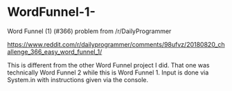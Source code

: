 # WordFunnel-1-
Word Funnel (1) (#366) problem from /r/DailyProgrammer 

https://www.reddit.com/r/dailyprogrammer/comments/98ufvz/20180820_challenge_366_easy_word_funnel_1/

This is different from the other Word Funnel project I did. That one was technically Word Funnel 2 while this is Word Funnel 1.
Input is done via System.in with instructions given via the console.
